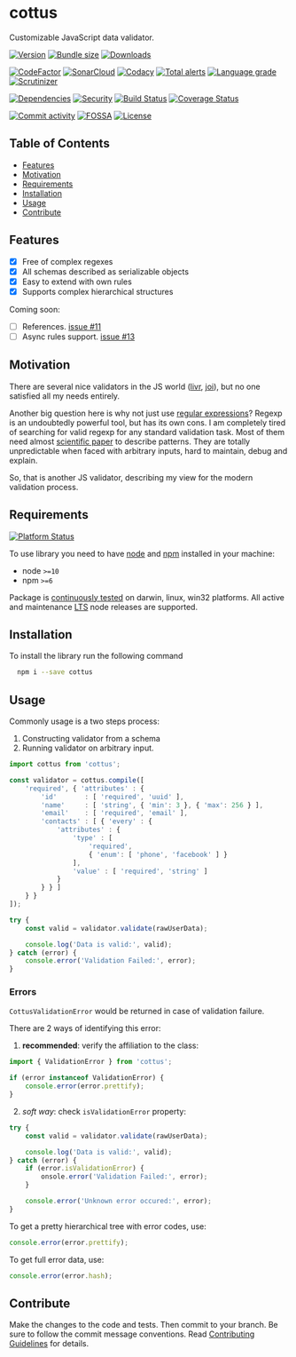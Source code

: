 # cottus

Customizable JavaScript data validator. 

[![Version][badge-vers]][npm]
[![Bundle size][npm-size-badge]][npm-size-url]
[![Downloads][npm-downloads-badge]][npm]

[![CodeFactor][codefactor-badge]][codefactor-url]
[![SonarCloud][sonarcloud-badge]][sonarcloud-url]
[![Codacy][codacy-badge]][codacy-url]
[![Total alerts][lgtm-alerts-badge]][lgtm-alerts-url]
[![Language grade][lgtm-lg-badge]][lgtm-lg-url]
[![Scrutinizer][scrutinizer-badge]][scrutinizer-url]

[![Dependencies][badge-deps]][npm]
[![Security][snyk-badge]][snyk-url]
[![Build Status][tests-badge]][tests-url]
[![Coverage Status][badge-coverage]][url-coverage]

[![Commit activity][commit-activity-badge]][github]
[![FOSSA][fossa-badge]][fossa-url]
[![License][badge-lic]][github]

## Table of Contents
  - [Features](#features)
  - [Motivation](#motivation)
  - [Requirements](#requirements)
  - [Installation](#installation)
  - [Usage](#usage)
  - [Contribute](#contribute)

## Features
- [x] Free of complex regexes
- [x] All schemas described as serializable objects
- [x] Easy to extend with own rules
- [x] Supports complex hierarchical structures

Coming soon:
- [ ] References. [issue #11][i11]
- [ ] Async rules support. [issue #13][i13]

## Motivation

There are several nice validators in the JS world ([livr][npm-livr], [joi][npm-joi]), but no one satisfied all my needs entirely. 

Another big question here is why not just use [regular expressions][RegExp]? Regexp is an undoubtedly powerful tool, but has its own cons. I am completely tired of searching for valid regexp for any standard validation task. Most of them need almost [scientific paper][regexp-email] to describe patterns. They are totally unpredictable when faced with arbitrary inputs, hard to maintain, debug and explain.

So, that is another JS validator, describing my view for the modern validation process. 

## Requirements
[![Platform Status][appveyor-badge]][appveyor-url]

To use library you need to have [node](https://nodejs.org) and [npm](https://www.npmjs.com) installed in your machine:

* node `>=10`
* npm `>=6`

Package is [continuously tested][appveyor-url] on darwin, linux, win32 platforms. All active and maintenance [LTS](https://nodejs.org/en/about/releases/) node releases are supported.

## Installation

To install the library run the following command

```bash
  npm i --save cottus
```

## Usage

Commonly usage is a two steps process:
  1. Constructing validator from a schema
  2. Running validator on arbitrary input.

```javascript
import cottus from 'cottus';

const validator = cottus.compile([
    'required', { 'attributes' : {
        'id'       : [ 'required', 'uuid' ],
        'name'     : [ 'string', { 'min': 3 }, { 'max': 256 } ],
        'email'    : [ 'required', 'email' ],
        'contacts' : [ { 'every' : {
            'attributes' : {
                'type' : [
                    'required',
                    { 'enum': [ 'phone', 'facebook' ] }
                ],
                'value' : [ 'required', 'string' ]
            }
        } } ]
    } }
]);

try {
    const valid = validator.validate(rawUserData);

    console.log('Data is valid:', valid);
} catch (error) {
    console.error('Validation Failed:', error);
}

```

### Errors
`CottusValidationError` would be returned in case of validation failure.

There are 2 ways of identifying this error: 

1. **recommended**: verify the affiliation to the class:
   
  ```javascript
  import { ValidationError } from 'cottus';
  
  if (error instanceof ValidationError) {
      console.error(error.prettify);
  }
  ``` 
2. *soft way*: check `isValidationError` property:
  
  ```javascript
  try {
      const valid = validator.validate(rawUserData);
  
      console.log('Data is valid:', valid);
  } catch (error) {
      if (error.isValidationError) {
          onsole.error('Validation Failed:', error);
      }
  
      console.error('Unknown error occured:', error);
  }
  ``` 

  To get a pretty hierarchical tree with error codes, use:
  ```javascript
  console.error(error.prettify);
  ```

  To get full error data, use: 
  ```javascript
  console.error(error.hash);
  ```

## Contribute

Make the changes to the code and tests. Then commit to your branch. Be sure to follow the commit message conventions. Read [Contributing Guidelines](.github/CONTRIBUTING.md) for details.

[npm]: https://www.npmjs.com/package/cottus
[github]: https://github.com/pustovitDmytro/cottus
[coveralls]: https://coveralls.io/github/pustovitDmytro/cottus?branch=master
[badge-deps]: https://img.shields.io/david/pustovitDmytro/cottus.svg
[badge-vers]: https://img.shields.io/npm/v/cottus.svg
[badge-lic]: https://img.shields.io/github/license/pustovitDmytro/cottus.svg
[badge-coverage]: https://coveralls.io/repos/github/pustovitDmytro/cottus/badge.svg?branch=master
[url-coverage]: https://coveralls.io/github/pustovitDmytro/cottus?branch=master

[snyk-badge]: https://snyk-widget.herokuapp.com/badge/npm/cottus/badge.svg
[snyk-url]: https://snyk.io/advisor/npm-package/cottus

[tests-badge]: https://img.shields.io/circleci/build/github/pustovitDmytro/cottus
[tests-url]: https://app.circleci.com/pipelines/github/pustovitDmytro/cottus

[codefactor-badge]: https://www.codefactor.io/repository/github/pustovitdmytro/cottus/badge
[codefactor-url]: https://www.codefactor.io/repository/github/pustovitdmytro/cottus

[commit-activity-badge]: https://img.shields.io/github/commit-activity/m/pustovitDmytro/cottus

[scrutinizer-badge]: https://scrutinizer-ci.com/g/pustovitDmytro/cottus/badges/quality-score.png?b=master
[scrutinizer-url]: https://scrutinizer-ci.com/g/pustovitDmytro/cottus/?branch=master

[lgtm-lg-badge]: https://img.shields.io/lgtm/grade/javascript/g/pustovitDmytro/cottus.svg?logo=lgtm&logoWidth=18
[lgtm-lg-url]: https://lgtm.com/projects/g/pustovitDmytro/cottus/context:javascript

[lgtm-alerts-badge]: https://img.shields.io/lgtm/alerts/g/pustovitDmytro/cottus.svg?logo=lgtm&logoWidth=18
[lgtm-alerts-url]: https://lgtm.com/projects/g/pustovitDmytro/cottus/alerts/

[codacy-badge]: https://app.codacy.com/project/badge/Grade/9ca51e1503df488f92393737a3be2271
[codacy-url]: https://www.codacy.com/gh/pustovitDmytro/cottus/dashboard?utm_source=github.com&amp;utm_medium=referral&amp;utm_content=pustovitDmytro/cottus&amp;utm_campaign=Badge_Grade

[sonarcloud-badge]: https://sonarcloud.io/api/project_badges/measure?project=pustovitDmytro_cottus&metric=alert_status
[sonarcloud-url]: https://sonarcloud.io/dashboard?id=pustovitDmytro_cottus

[npm-downloads-badge]: https://img.shields.io/npm/dw/cottus
[npm-size-badge]: https://img.shields.io/bundlephobia/min/cottus
[npm-size-url]: https://bundlephobia.com/result?p=cottus

[appveyor-badge]: https://ci.appveyor.com/api/projects/status/lik73h3vxd7687pr/branch/master?svg=true
[appveyor-url]: https://ci.appveyor.com/project/pustovitDmytro/cottus/branch/master

[fossa-badge]: https://app.fossa.com/api/projects/custom%2B24828%2Fcottus.svg?type=shield
[fossa-url]: https://app.fossa.com/projects/custom%2B24828%2Fcottus?ref=badge_shield

[i11]: https://github.com/user/repo/issues/11
[i13]: https://github.com/user/repo/issues/13

[npm-joi]: https://www.npmjs.com/package/joi
[npm-livr]: https://www.npmjs.com/package/livr
[regexp-email]: https://www.regular-expressions.info/email.html

[RegExp]: https://en.wikipedia.org/wiki/Regular_expression